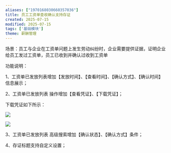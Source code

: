 ```yaml
---
aliases: ["1970168030660357036"]
title: 员工工资单查收确认支持存证
created: 2025-07-15
modified: 2025-07-15
tags: ['基础模块']
theme: 薪酬管理
---
```


场景：员工与企业在工资单问题上发生劳动纠纷时，企业需要提供证据，证明企业给员工发过工资单，员工已收到并确认过收到工资单

功能说明：

1、工资单已发放列表增加【发放时间】、【查看时间】、【确认方式】、【确认时间】信息展示；

2、工资单已发放列表 操作增加【查看凭证】、【下载凭证】；

下载凭证如下所示：

![](https://myhelpdoc.oss-cn-heyuan.aliyuncs.com/mdimages/788153f10c143b3ea9b850019fc670b3.jpg)

![](https://myhelpdoc.oss-cn-heyuan.aliyuncs.com/mdimages/c3badbc119266e103bf709e6c8bb6ddd.jpg)

3、工资单已发放列表 高级搜索增加【确认状态】、【确认方式】条件；

4、存证标题支持自定义设置；

